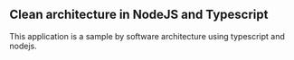 Clean architecture in NodeJS and Typescript
---------------------------------------------

This application is a sample by software architecture using typescript and nodejs.